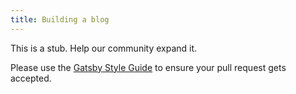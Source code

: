 ```yaml
---
title: Building a blog
---
```


This is a stub. Help our community expand it.

Please use the [Gatsby Style Guide](/docs/gatsby-style-guide/) to ensure your
pull request gets accepted.
